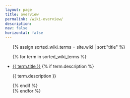 ```yaml
---
layout: page
title: overview
permalink: /wiki-overview/
description:
nav: false
horizontal: false
---
```


<ul class="wiki-list">
  {% assign sorted_wiki_terms = site.wiki | sort:"title" %}

{% for term in sorted_wiki_terms %}

<li>
<a href="{{ term.url | relative_url }}">{{ term.title }}</a>
{% if term.description %}
<p>{{ term.description }}</p>
{% endif %}
</li>
{% endfor %}

</ul>
